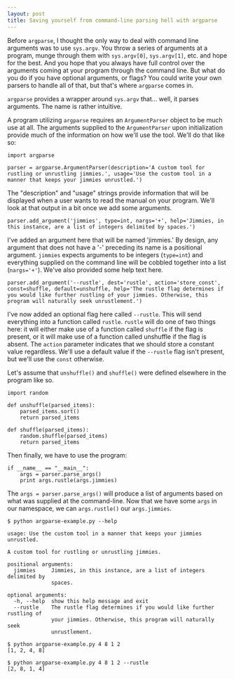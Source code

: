 ```yaml
---
layout: post
title: Saving yourself from command-line parsing hell with argparse
---
```


Before `argparse`, I thought the only way to deal with command line arguments was to use `sys.argv`. You throw a series of arguments at a program, munge through them with `sys.argv[0]`, `sys.argv[1]`, etc. and hope for the best. And you hope that you always have full control over the arguments coming at your program through the command line. But what do you do if you have optional arguments, or flags? You could write your own parsers to handle all of that, but that's where `argparse` comes in. 

`argparse` provides a wrapper around `sys.argv` that... well, it parses arguments. The name is rather intuitive. 

A program utilizing `argparse` requires an `ArgumentParser` object to be much use at all. The arguments supplied to the `ArgumentParser` upon initialization provide much of the information on how we'll use the tool. We'll do that like so:
	
	import argparse

	parser = argparse.ArgumentParser(description='A custom tool for rustling or unrustling jimmies.', usage='Use the custom tool in a manner that keeps your jimmies unrustled.')

The "description" and "usage" strings provide information that will be displayed when a user wants to read the manual on your program. We'll look at that output in a bit once we add some arguments.

	parser.add_argument('jimmies', type=int, nargs='+', help='Jimmies, in this instance, are a list of integers delimited by spaces.')

I've added an argument here that will be named 'jimmies.' By design, any argument that does not have a '-' preceding its name is a positional argument. `jimmies` expects arguments to be integers (`type=int`) and everything supplied on the command line will be cobbled together into a list (`nargs='+'`). We've also provided some help text here.

	parser.add_argument('--rustle', dest='rustle', action='store_const', const=shuffle, default=unshuffle, help='The rustle flag determines if you would like further rustling of your jimmies. Otherwise, this program will naturally seek unrustlement.')

I've now added an optional flag here called `--rustle`. This will send everything into a function called `rustle`. `rustle` will do one of two things here: it will either make use of a function called `shuffle` if the flag is present, or it will make use of a function called unshuffle if the flag is absent. The `action` parameter indicates that we should store a constant value regardless. We'll use a default value if the `--rustle` flag isn't present, but we'll use the `const` otherwise.

Let's assume that `unshuffle()` and `shuffle()` were defined elsewhere in the program like so.

	import random 

	def unshuffle(parsed_items):
		parsed_items.sort()
		return parsed_items

	def shuffle(parsed_items):
		random.shuffle(parsed_items)
		return parsed_items

Then finally, we have to use the program:

	if __name__ == "__main__":
		args = parser.parse_args()
		print args.rustle(args.jimmies)

The `args = parser.parse_args()` will produce a list of arguments based on what was supplied at the command-line. Now that we have some `args` in our namespace, we can `args.rustle()` our `args.jimmies`.

	$ python argparse-example.py --help

	usage: Use the custom tool in a manner that keeps your jimmies unrustled.

	A custom tool for rustling or unrustling jimmies.

	positional arguments:
	  jimmies     Jimmies, in this instance, are a list of integers delimited by
	              spaces.

	optional arguments:
	  -h, --help  show this help message and exit
	  --rustle    The rustle flag determines if you would like further rustling of
	              your jimmies. Otherwise, this program will naturally seek
	              unrustlement.

    $ python argparse-example.py 4 8 1 2
	[1, 2, 4, 8]

	$ python argparse-example.py 4 8 1 2 --rustle
	[2, 8, 1, 4]

